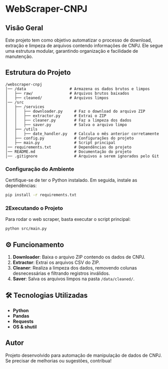 # WebScraper-CNPJ

##  Visão Geral
Este projeto tem como objetivo automatizar o processo de download, extração e limpeza de arquivos contendo informações de CNPJ. Ele segue uma estrutura modular, garantindo organização e facilidade de manutenção.

## Estrutura do Projeto
```
/webscraper-cnpj
│── /data                   # Armazena os dados brutos e limpos
│   ├── raw/                # Arquivos brutos baixados
│   ├── cleaned/            # Arquivos limpos
│── /src                      
│   ├── /services             
│   │   ├── downloader.py     # Faz o download do arquivo ZIP
│   │   ├── extractor.py      # Extrai o ZIP
│   │   ├── cleaner.py        # Faz a limpeza dos dados
│   │   ├── saver.py          # Salva o arquivo limpo
│   ├── /utils                
│   │   ├── date_handler.py   # Calcula o mês anterior corretamente
│   ├── config.py             # Configurações do projeto
│   ├── main.py               # Script principal
│── requirements.txt          # Dependências do projeto
│── README.md                 # Documentação do projeto
│── .gitignore                # Arquivos a serem ignorados pelo Git
```



###  Configuração do Ambiente
Certifique-se de ter o Python instalado. Em seguida, instale as dependências:
```bash
pip install -r requirements.txt
```

### 2Executando o Projeto
Para rodar o web scraper, basta executar o script principal:
```bash
python src/main.py
```

## ⚙️ Funcionamento
1. **Downloader**: Baixa o arquivo ZIP contendo os dados de CNPJ.
2. **Extractor**: Extrai os arquivos CSV do ZIP.
3. **Cleaner**: Realiza a limpeza dos dados, removendo colunas desnecessárias e filtrando registros inválidos.
4. **Saver**: Salva os arquivos limpos na pasta `/data/cleaned/`.

## 🛠 Tecnologias Utilizadas
- **Python** 
- **Pandas** 
- **Requests** 
- **OS & shutil** 

##  Autor
Projeto desenvolvido para automação de manipulação de dados de CNPJ. Se precisar de melhorias ou sugestões, contribua! 

